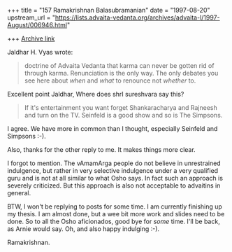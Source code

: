 +++
title = "157 Ramakrishnan Balasubramanian"
date = "1997-08-20"
upstream_url = "https://lists.advaita-vedanta.org/archives/advaita-l/1997-August/006946.html"

+++
[Archive link](https://lists.advaita-vedanta.org/archives/advaita-l/1997-August/006946.html)

Jaldhar H. Vyas wrote:

>doctrine of Advaita Vedanta that karma can never be gotten rid of through
>karma.  Renunciation is the only way.  The only debates you see here about
>_when_ and _what_ to renounce not _whether_ to.

Excellent point Jaldhar, Where does shrI sureshvara say this?

>If it's entertainment you want forget Shankaracharya and Rajneesh and turn
>on the TV.  Seinfeld is a good show and so is The Simpsons.

I agree. We have more in common than I thought, especially Seinfeld and
Simpsons :-).

Also, thanks for the other reply to me. It makes things more clear.

I forgot to mention. The vAmamArga people do not believe in unrestrained
indulgence, but rather in very selective indulgence under a very
qualified guru and is not at all similar to what Osho says. In fact such
an approach is severely criticized. But this approach is also not
acceptable to advaitins in general.

BTW, I won't be replying to posts for some time. I am currently
finishing up my thesis. I am almost done, but a wee bit more work and
slides need to be done. So to all the Osho aficionados, good bye for
_some_ time. I'll be back, as Arnie would say. Oh, and also happy
indulging :-).

Ramakrishnan.

